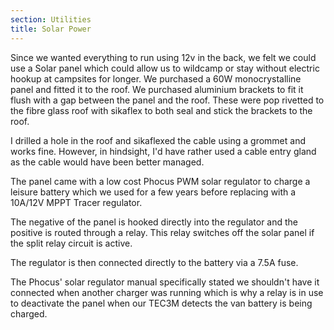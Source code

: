```yaml
---
section: Utilities
title: Solar Power
---
```


Since we wanted everything to run using 12v in the back, we felt we could use a Solar panel which could allow us to wildcamp or stay without electric hookup at campsites for longer. We purchased a 60W monocrystalline panel and fitted it to the roof. We purchased aluminium brackets to fit it flush with a gap between the panel and the roof. These were pop rivetted to the fibre glass roof with sikaflex to both seal and stick the brackets to the roof. 

<div class="flickrslideshow" data-ids="[2549811676]">
</div>

I drilled a hole in the roof and sikaflexed the cable using a grommet and works fine. However, in hindsight, I'd have rather used a cable entry gland as the cable would have been better managed. 

<div class="flickrslideshow" data-ids="[2548994345]">
</div>

The panel came with a low cost Phocus PWM solar regulator to charge a leisure battery which we used for a few years before replacing with a 10A/12V MPPT Tracer regulator. 

The negative of the panel is hooked directly into the regulator and the positive is routed through a relay. This relay switches off the solar panel if the split relay circuit is active. 

The regulator is then connected directly to the battery via a 7.5A fuse. 

The Phocus' solar regulator manual specifically stated we shouldn't have it connected when another charger was running which is why a relay is in use to deactivate the panel when our TEC3M detects the van battery is being charged. 

<div class="flickrslideshow" data-ids="[2655469374]">
</div>